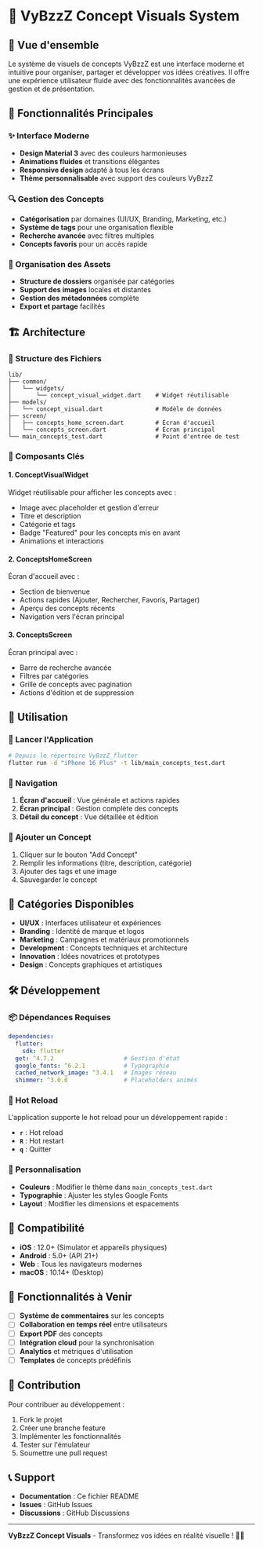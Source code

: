 # 🎨 VyBzzZ Concept Visuals System

## 📱 Vue d'ensemble

Le système de visuels de concepts VyBzzZ est une interface moderne et intuitive pour organiser, partager et développer vos idées créatives. Il offre une expérience utilisateur fluide avec des fonctionnalités avancées de gestion et de présentation.

## 🚀 Fonctionnalités Principales

### ✨ Interface Moderne
- **Design Material 3** avec des couleurs harmonieuses
- **Animations fluides** et transitions élégantes
- **Responsive design** adapté à tous les écrans
- **Thème personnalisable** avec support des couleurs VyBzzZ

### 🔍 Gestion des Concepts
- **Catégorisation** par domaines (UI/UX, Branding, Marketing, etc.)
- **Système de tags** pour une organisation flexible
- **Recherche avancée** avec filtres multiples
- **Concepts favoris** pour un accès rapide

### 📁 Organisation des Assets
- **Structure de dossiers** organisée par catégories
- **Support des images** locales et distantes
- **Gestion des métadonnées** complète
- **Export et partage** facilités

## 🏗️ Architecture

### 📂 Structure des Fichiers
```
lib/
├── common/
│   └── widgets/
│       └── concept_visual_widget.dart    # Widget réutilisable
├── models/
│   └── concept_visual.dart               # Modèle de données
├── screen/
│   ├── concepts_home_screen.dart         # Écran d'accueil
│   └── concepts_screen.dart              # Écran principal
└── main_concepts_test.dart               # Point d'entrée de test
```

### 🎯 Composants Clés

#### 1. ConceptVisualWidget
Widget réutilisable pour afficher les concepts avec :
- Image avec placeholder et gestion d'erreur
- Titre et description
- Catégorie et tags
- Badge "Featured" pour les concepts mis en avant
- Animations et interactions

#### 2. ConceptsHomeScreen
Écran d'accueil avec :
- Section de bienvenue
- Actions rapides (Ajouter, Rechercher, Favoris, Partager)
- Aperçu des concepts récents
- Navigation vers l'écran principal

#### 3. ConceptsScreen
Écran principal avec :
- Barre de recherche avancée
- Filtres par catégories
- Grille de concepts avec pagination
- Actions d'édition et de suppression

## 🎨 Utilisation

### 🚀 Lancer l'Application
```bash
# Depuis le répertoire VyBzzZ_flutter
flutter run -d "iPhone 16 Plus" -t lib/main_concepts_test.dart
```

### 📱 Navigation
1. **Écran d'accueil** : Vue générale et actions rapides
2. **Écran principal** : Gestion complète des concepts
3. **Détail du concept** : Vue détaillée et édition

### 🔧 Ajouter un Concept
1. Cliquer sur le bouton "Add Concept"
2. Remplir les informations (titre, description, catégorie)
3. Ajouter des tags et une image
4. Sauvegarder le concept

## 🎯 Catégories Disponibles

- **UI/UX** : Interfaces utilisateur et expériences
- **Branding** : Identité de marque et logos
- **Marketing** : Campagnes et matériaux promotionnels
- **Development** : Concepts techniques et architecture
- **Innovation** : Idées novatrices et prototypes
- **Design** : Concepts graphiques et artistiques

## 🛠️ Développement

### 📦 Dépendances Requises
```yaml
dependencies:
  flutter:
    sdk: flutter
  get: ^4.7.2                    # Gestion d'état
  google_fonts: ^6.2.1           # Typographie
  cached_network_image: ^3.4.1   # Images réseau
  shimmer: ^3.0.0                # Placeholders animés
```

### 🔄 Hot Reload
L'application supporte le hot reload pour un développement rapide :
- **`r`** : Hot reload
- **`R`** : Hot restart
- **`q`** : Quitter

### 🎨 Personnalisation
- **Couleurs** : Modifier le thème dans `main_concepts_test.dart`
- **Typographie** : Ajuster les styles Google Fonts
- **Layout** : Modifier les dimensions et espacements

## 📱 Compatibilité

- **iOS** : 12.0+ (Simulator et appareils physiques)
- **Android** : 5.0+ (API 21+)
- **Web** : Tous les navigateurs modernes
- **macOS** : 10.14+ (Desktop)

## 🚧 Fonctionnalités à Venir

- [ ] **Système de commentaires** sur les concepts
- [ ] **Collaboration en temps réel** entre utilisateurs
- [ ] **Export PDF** des concepts
- [ ] **Intégration cloud** pour la synchronisation
- [ ] **Analytics** et métriques d'utilisation
- [ ] **Templates** de concepts prédéfinis

## 🤝 Contribution

Pour contribuer au développement :
1. Fork le projet
2. Créer une branche feature
3. Implémenter les fonctionnalités
4. Tester sur l'émulateur
5. Soumettre une pull request

## 📞 Support

- **Documentation** : Ce fichier README
- **Issues** : GitHub Issues
- **Discussions** : GitHub Discussions

---

**VyBzzZ Concept Visuals** - Transformez vos idées en réalité visuelle ! 🎨✨
